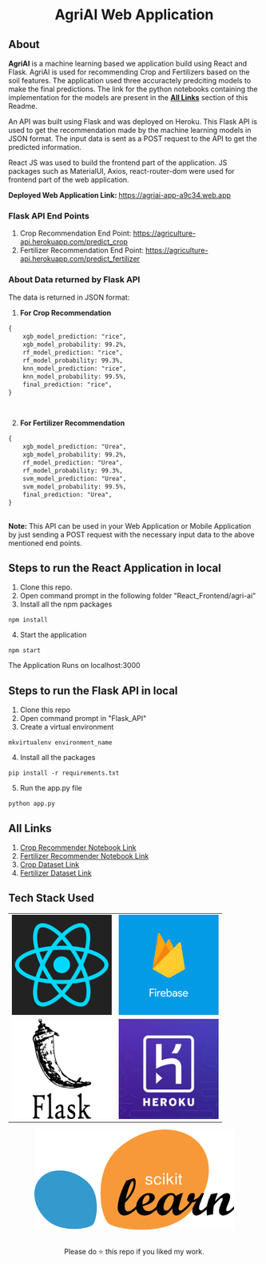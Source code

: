 <div align="center">

# AgriAI Web Application

</div>

## About

<b>AgriAI</b> is a machine learning based we application build using React and Flask. AgriAI is used for recommending Crop and Fertilizers based on the soil features. The application used three accuractely predciting models to make the final predictions. The link for the python notebooks containing the implementation for the models are present in the <b><a href="#links">All Links</a></b> section of this Readme.<br/>

An API was built using Flask and was deployed on Heroku. This Flask API is used to get the recommendation made by the machine learning models in JSON format. The input data is sent as a POST request to the API to get the predicted information.<br/>

React JS was used to build the frontend part of the application. JS packages such as MaterialUI, Axios, react-router-dom were used for frontend part of the web application.<br/>

<b>Deployed Web Application Link: </b>https://agriai-app-a9c34.web.app
<br/>

<h3><b>Flask API End Points</b></h3>

1. Crop Recommendation End Point: https://agriculture-api.herokuapp.com/predict_crop
2. Fertilizer Recommendation End Point: https://agriculture-api.herokuapp.com/predict_fertilizer
   <br/>

<h3><b>About Data returned by Flask API</b></h3>

The data is returned in JSON format:<br/>

1. <b>For Crop Recommendation</b>

```
{
    xgb_model_prediction: "rice",
    xgb_model_probability: 99.2%,
    rf_model_prediction: "rice",
    rf_model_probability: 99.3%,
    knn_model_prediction: "rice",
    knn_model_probability: 99.5%,
    final_prediction: "rice",
}
```

<br/>

2. <b>For Fertilizer Recommendation</b>

```
{
    xgb_model_prediction: "Urea",
    xgb_model_probability: 99.2%,
    rf_model_prediction: "Urea",
    rf_model_probability: 99.3%,
    svm_model_prediction: "Urea",
    svm_model_probability: 99.5%,
    final_prediction: "Urea",
}
```

<br/>
<b>Note:</b> This API can be used in your Web Application or Mobile Application by just sending a POST request with the necessary input data to the above mentioned end points.

## Steps to run the React Application in local

1. Clone this repo.
2. Open command prompt in the following folder "React_Frontend/agri-ai"
3. Install all the npm packages

```
npm install
```

4. Start the application

```
npm start
```

The Application Runs on localhost:3000

## Steps to run the Flask API in local

1. Clone this repo
2. Open command prompt in "Flask_API"
3. Create a virtual environment

```
mkvirtualenv environment_name
```

4. Install all the packages

```
pip install -r requirements.txt
```

5. Run the app.py file

```
python app.py
```

## <span id="links">All Links</span>

1. <a href="https://www.kaggle.com/venugopalkadamba/croprecommendation-eda-visualization-modeling-99" target="_blank">Crop Recommender Notebook Link</a>
2. <a href="https://www.kaggle.com/venugopalkadamba/fertilizersrecommendation-acc-100-eda-upsampling" target="_blank">Fertilizer Recommender Notebook Link</a>
3. <a href="https://www.kaggle.com/atharvaingle/crop-recommendation-dataset" target="_blank">Crop Dataset Link</a>
4. <a href="https://www.kaggle.com/gdabhishek/fertilizer-prediction" target="_blank">Fertilizer Dataset Link</a>


## Tech Stack Used

<div align="center">

<table>
    <tr>
        <td><img src="./readme_assets/react.png" width="200px" height="200px" /></td>
        <td><img src="./readme_assets/firebase.png" width="200px" height="200px" /></td>
    </tr>
    <tr>
        <td><img src="./readme_assets/flask.png" width="200px" height="200px" /></td>
        <td><img src="./readme_assets/heroku.jpg" width="200px" height="200px" /></td>
    </tr>
</table>

<img src="./readme_assets/scikit.png" width="400px" height="200px" />
</div>

<br/>


<div align="center">

Please do ⭐ this repo if you liked my work.

</div>

